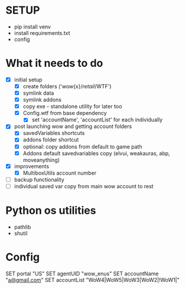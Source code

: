 # SETUP

- pip install venv
- install requirements.txt
- config

# What it needs to do

- [x] initial setup
  - [x] create folders ('wow{x}/_retail_/WTF')
  - [x] symlink data
  - [x] symlink addons
  - [x] copy exe - standalone utility for later too
  - [x] Config.wtf from base dependency
    - [x] set 'accountName', 'accountList' for each individually
- [x] post launching wow and getting account folders
  - [x] savedVariables shortcuts
  - [x] addons folder shortcut
  - [x] optional: copy addons from default to game path
  - [x] Addons default savedvariables copy (elvui, weakauras, abp, moveanything)
- [x] improvements
  - [x] MultiboxUtils account number
- [ ] backup functionality
- [ ] individual saved var copy from main wow account to rest

# Python os utilities

- pathlib
- shutil

# Config

SET portal "US"
SET agentUID "wow_enus"
SET accountName "a@gmail.com"
SET accountList "WoW4|WoW5|WoW3|WoW2|!WoW1|"
